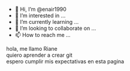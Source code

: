 - 👋 Hi, I’m @enair1990
- 👀 I’m interested in ...
- 🌱 I’m currently learning ...
- 💞️ I’m looking to collaborate on ...
- 📫 How to reach me ...

<!--- 
enair1990/enair1990 is a ✨ special ✨ repository because its `README.md` (this file) appears on your GitHub profile.
You can click the Preview link to take a look at your changes.
---> 
hola, me llamo  Riane  
quiero aprender a crear git   
espero cumplir mis expectativas en esta pagina 
